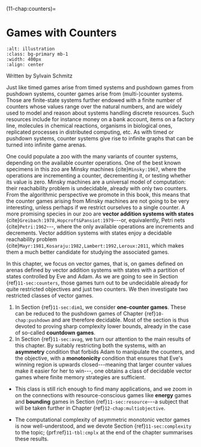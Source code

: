 (11-chap:counters)=
# Games with Counters

```{image} ./../Illustrations/11.jpg
:alt: illustration
:class: bg-primary mb-1
:width: 400px
:align: center
```


Written by Sylvain Schmitz



Just like timed games arise from timed systems and pushdown games
from pushdown systems, counter games arise from (multi-)counter
systems.  Those are finite-state systems further endowed with a
finite number of counters whose values range over the natural numbers,
and are widely used to model and reason about systems handling
discrete resources.  Such resources include for instance money on a
bank account, items on a factory line, molecules in chemical
reactions, organisms in biological ones, replicated processes in
distributed computing, etc.  As with timed or pushdown systems,
counter systems give rise to infinite graphs that can be turned into
infinite game arenas.

 One could populate a zoo with the many variants of counter systems,
depending on the available counter operations.  One of the best known
specimens in this zoo are Minsky machines {cite}`Minsky:1967`,
where the operations are incrementing a counter, decrementing it, or
testing whether its value is zero.  Minsky machines are a universal
model of computation: their reachability problem is undecidable,
already with only two counters.  From the algorithmic perspective we
promote in this book, this means that the counter games arising from
Minsky machines are not going to be very interesting, unless perhaps
if we restrict ourselves to a single counter.  A more promising
species in our zoo are **vector addition systems with
  states** {cite}`Greibach:1978,Hopcroft&Pansiot:1979`---or,
equivalently, Petri nets {cite}`Petri:1962`---, where the only
available operations are increments and decrements.  Vector addition
systems with states enjoy a decidable reachability
problem {cite}`Mayr:1981,Kosaraju:1982,Lambert:1992,Leroux:2011`, which
makes them a much better candidate for studying the associated games.

In this chapter, we focus on vector games, that is, on games defined
on arenas defined by vector addition systems with states with a
partition of states controlled by Eve and Adam.  As we are going to
see in Section {ref}`11-sec:counters`, those games turn out to be undecidable
already for quite restricted objectives and just two counters.  We
then investigate two restricted classes of vector games.

1.  In Section {ref}`11-sec:dim1`, we consider **one-counter games**.  These can
  be reduced to the pushdown games of Chapter {ref}`10-chap:pushdown` and are
  therefore decidable.  Most of the section is thus devoted to proving
  sharp complexity lower bounds, already in the case of so-called
  **countdown games**.
2.  In Section {ref}`11-sec:avag`, we turn our attention to the main results of
  this chapter.  By suitably restricting both  the systems, with an
  **asymmetry** condition that forbids Adam to manipulate the
  counters, and  the objective, with a **monotonicity**
    condition that ensures that Eve\'s winning region is upwards
    closed---meaning that larger counter values make it easier for
    her to win---, one obtains a class of decidable vector games where finite
  memory strategies are sufficient.
  
  *    This class is still rich enough to find many applications, and we
  zoom in on the connections with resource-conscious games like
  **energy** games and **bounding** games in
  Section {ref}`11-sec:resource`---a subject that will be taken further in
  Chapter {ref}`12-chap:multiobjective`.
  
  *  The computational complexity of asymmetric monotonic vector games is now well-understood, and we devote
  Section {ref}`11-sec:complexity` to the topic; {prf:ref}`11-tbl:cmplx` at the end of
  the chapter summarises these results.













